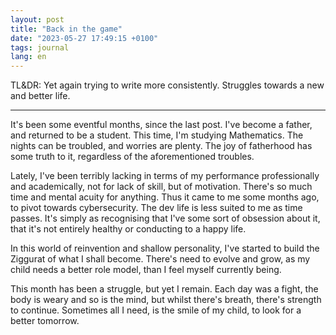 ```yaml
---
layout: post
title: "Back in the game"
date: "2023-05-27 17:49:15 +0100"
tags: journal
lang: en
---
```


TL&DR: Yet again trying to write more consistently. Struggles towards a new
and better life.

---

It's been some eventful months, since the last post. I've become a father, and
returned to be a student. This time, I'm studying Mathematics. The
nights can be troubled, and worries are plenty. The joy of
fatherhood has some truth to it, regardless of the aforementioned troubles.

Lately, I've been terribly lacking in terms of my performance
professionally and academically, not for lack of skill, but of motivation.
There's so much time and mental acuity for anything. Thus it
came to me some months ago, to pivot towards cybersecurity. The dev life is
less suited to me as time passes. It's simply as recognising that I've some
sort of obsession about it, that it's not entirely healthy or conducting to a
happy life.

In this world of reinvention and shallow personality, I've started to build
the Ziggurat of what I shall become. There's need to evolve and grow, as my
child needs a better role model, than I feel myself currently being.

This month has been a struggle, but yet I remain. Each day was a fight, the
body is weary and so is the mind, but whilst there's breath, there's strength
to continue. Sometimes all I need, is the smile of my child, to look for a
better tomorrow.
